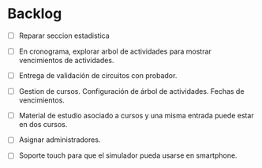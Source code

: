 # Backlog

  - [ ] Reparar seccion estadistica


  - [ ] En cronograma, explorar arbol de actividades para mostrar vencimientos de actividades.
  - [ ] Entrega de validación de circuitos con probador.
  - [ ] Gestion de cursos. Configuración de árbol de actividades. Fechas de vencimientos.  
  - [ ] Material de estudio asociado a cursos y una misma entrada puede estar en dos cursos.
  - [ ] Asignar administradores.
  - [ ] Soporte touch para que el simulador pueda usarse en smartphone.  

